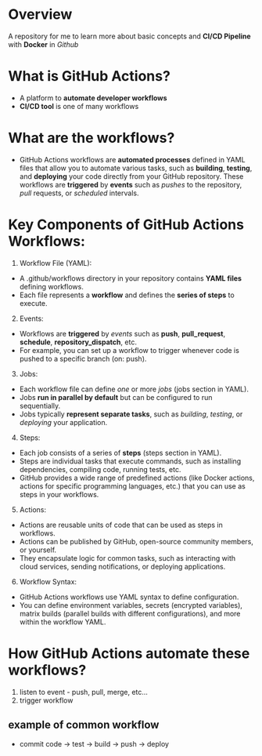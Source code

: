 # Overview

A repository for me to learn more about basic concepts and **CI/CD Pipeline** with **Docker** in *Github*

# What is GitHub Actions?
- A platform to **automate developer workflows**
- **CI/CD tool** is one of many workflows

# What are the workflows?
- GitHub Actions workflows are **automated processes** defined in YAML files that allow you to automate various tasks, such as **building**, **testing**, and **deploying** your code directly from your GitHub repository. These workflows are **triggered** by **events** such as *pushes* to the repository, *pull* requests, or *scheduled* intervals.

# Key Components of GitHub Actions Workflows:
1. Workflow File (YAML):

- A .github/workflows directory in your repository contains **YAML files** defining workflows.
- Each file represents a **workflow** and defines the **series of steps** to execute.

2. Events:

- Workflows are **triggered** by *events* such as **push**, **pull_request**, **schedule**, **repository_dispatch**, etc.
- For example, you can set up a workflow to trigger whenever code is pushed to a specific branch (on: push).

3. Jobs:

- Each workflow file can define *one* or more *jobs* (jobs section in YAML).
- Jobs **run in parallel by default** but can be configured to run sequentially.
- Jobs typically **represent separate tasks**, such as *building*, *testing*, or *deploying* your application.

4. Steps:

- Each job consists of a series of **steps** (steps section in YAML).
- Steps are individual tasks that execute commands, such as installing dependencies, compiling code, running tests, etc.
- GitHub provides a wide range of predefined actions (like Docker actions, actions for specific programming languages, etc.) that you can use as steps in your workflows.

5. Actions:

- Actions are reusable units of code that can be used as steps in workflows.
- Actions can be published by GitHub, open-source community members, or yourself.
- They encapsulate logic for common tasks, such as interacting with cloud services, sending notifications, or deploying applications.

6. Workflow Syntax:

- GitHub Actions workflows use YAML syntax to define configuration.
- You can define environment variables, secrets (encrypted variables), matrix builds (parallel builds with different configurations), and more within the workflow YAML.

# How GitHub Actions automate these workflows?
1. listen to event - push, pull, merge, etc...
2. trigger workflow

## example of common workflow
- commit code -> test -> build -> push -> deploy